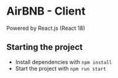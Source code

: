 # AirBNB - Client
Powered by React.js (React 18)

## Starting the project
- Install dependencies with ``npm install``
- Start the project with ``npm run start``

